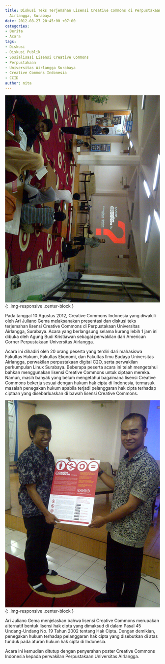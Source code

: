 ```yaml
---
title: Diskusi Teks Terjemahan Lisensi Creative Commons di Perpustakaan Universitas
  Airlangga, Surabaya
date: 2012-08-27 20:45:00 +07:00
categories:
- Berita
- Acara
tags:
- Diskusi
- Diskusi Publik
- Sosialisasi Lisensi Creative Commons
- Perpustakaan
- Universitas Airlangga Surabaya
- Creative Commons Indonesia
- CCID
author: nita
---
```


![IMG-20120810-003731.jpg](/uploads/IMG-20120810-003731.jpg){: .img-responsive .center-block }

Pada tanggal 10 Agustus 2012, Creative Commons Indonesia yang diwakili oleh Ari Juliano Gema melaksanakan presentasi dan diskusi teks terjemahan lisensi Creative Commons di Perpustakaan Universitas Airlangga, Surabaya. Acara yang berlangsung selama kurang lebih 1 jam ini dibuka oleh Agung Budi Kristiawan sebagai perwakilan dari American Corner Perpustakaan Universitas Airlangga.

Acara ini dihadiri oleh 20 orang peserta yang terdiri dari mahasiswa Fakultas Hukum, Fakultas Ekonomi, dan Fakultas Ilmu Budaya Universitas Airlangga, perwakilan perpustakaan digital C2O, serta perwakilan perkumpulan Linux Surabaya. Beberapa peserta acara ini telah mengetahui bahkan menggunakan lisensi Creative Commons untuk ciptaan mereka. Namun, masih banyak yang belum mengetahui bagaimana lisensi Creative Commons bekerja sesuai dengan hukum hak cipta di Indonesia, termasuk masalah penegakan hukum apabila terjadi pelanggaran hak cipta terhadap ciptaan yang disebarluaskan di bawah lisensi Creative Commons.

![IMG-20120810-00382.jpg](/uploads/IMG-20120810-00382.jpg){: .img-responsive .center-block }

Ari Juliano Gema menjelaskan bahwa lisensi Creative Commons merupakan alternatif bentuk lisensi hak cipta yang dimaksud di dalam Pasal 45 Undang-Undang No. 19 Tahun 2002 tentang Hak Cipta. Dengan demikian, penegakan hukum terhadap pelanggaran hak cipta yang disebutkan di atas tunduk pada aturan hukum hak cipta di Indonesia.

Acara ini kemudian ditutup dengan penyerahan poster Creative Commons Indonesia kepada perwakilan Perpustakaan Universitas Airlangga.